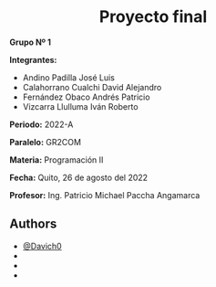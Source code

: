 <h1><center> Proyecto final </center></h1>

**Grupo Nº 1**

**Integrantes:** 
- Andino Padilla José Luis
- Calahorrano Cualchi David Alejandro
- Fernández Obaco Andrés Patricio
- Vizcarra Llulluma Iván Roberto

**Periodo:**
2022-A

**Paralelo:**
GR2COM

**Materia:**
Programación II
 
**Fecha:**
Quito, 26 de agosto del 2022

**Profesor:**
Ing. Patricio Michael Paccha Angamarca

## Authors
- [@Davich0](https://github.com/Davich0)
- [](https://github.com/Davich0)
- [](https://github.com/Davich0)
- [](https://github.com/Davich0)
